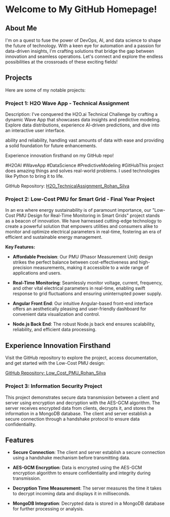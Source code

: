 # Welcome to My GitHub Homepage!

## About Me
I'm on a quest to fuse the power of DevOps, AI, and data science to shape the future of technology. With a keen eye for automation and a passion for data-driven insights, I'm crafting solutions that bridge the gap between innovation and seamless operations. Let's connect and explore the endless possibilities at the crossroads of these exciting fields!

## Projects
Here are some of my notable projects:

### Project 1: H2O Wave App - Technical Assignment
Description: I've conquered the H2O.ai Technical Challenge by crafting a dynamic Wave App that showcases data insights and predictive modeling. Explore data distributions, experience AI-driven predictions, and dive into an interactive user interface.

ability and reliability, handling vast amounts of data with ease and providing a solid foundation for future enhancements.

Experience innovation firsthand on my GitHub repo!

#H2OAI #WaveApp #DataScience #PredictiveModeling #GitHubThis project does amazing things and solves real-world problems. I used technologies like Python to bring it to life.

GitHub Repository: [H2O_TechnicalAssignment_Rohan_Silva](https://github.com/silvarohan18/H2O_TechnicalAssignment_Rohan_Silva)


### Project 2: Low-Cost PMU for Smart Grid - Final Year Project

In an era where energy sustainability is of paramount importance, our "Low-Cost PMU Design for Real-Time Monitoring in Smart Grids" project stands as a beacon of innovation. We have harnessed cutting-edge technology to create a powerful solution that empowers utilities and consumers alike to monitor and optimize electrical parameters in real-time, fostering an era of efficient and sustainable energy management.

**Key Features:**

- **Affordable Precision**: Our PMU (Phasor Measurement Unit) design strikes the perfect balance between cost-effectiveness and high-precision measurements, making it accessible to a wide range of applications and users.

- **Real-Time Monitoring**: Seamlessly monitor voltage, current, frequency, and other vital electrical parameters in real-time, enabling swift response to grid fluctuations and ensuring uninterrupted power supply.

- **Angular Front End**: Our intuitive Angular-based front-end interface offers an aesthetically pleasing and user-friendly dashboard for convenient data visualization and control.

- **Node.js Back End**: The robust Node.js back end ensures scalability, reliability, and efficient data processing.

## Experience Innovation Firsthand

Visit the GitHub repository to explore the project, access documentation, and get started with the Low-Cost PMU design:

[GitHub Repository: Low_Cost_PMU_Rohan_Silva](https://github.com/your-username/Low_Cost_PMU_Rohan_Silva)

### Project 3: Information Security Project

This project demonstrates secure data transmission between a client and server using encryption and decryption with the AES-GCM algorithm. The server receives encrypted data from clients, decrypts it, and stores the information in a MongoDB database. The client and server establish a secure connection through a handshake protocol to ensure data confidentiality.

## Features

- **Secure Connection**: The client and server establish a secure connection using a handshake mechanism before transmitting data.

- **AES-GCM Encryption**: Data is encrypted using the AES-GCM encryption algorithm to ensure confidentiality and integrity during transmission.

- **Decryption Time Measurement**: The server measures the time it takes to decrypt incoming data and displays it in milliseconds.

- **MongoDB Integration**: Decrypted data is stored in a MongoDB database for further processing or analysis.

## 









